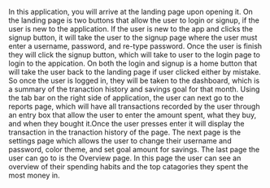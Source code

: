  In this application, you will arrive at the landing page upon opening it. On the landing page is two buttons that allow the user to login or signup, if the user is new 
to the application. If the user is new to the app and clicks the signup button, it will take the user to the signup page where the user must enter a username, password, and 
re-type password. Once the user is finish they will click the signup button, which will take to user to the login page to login to the appication. On both the login and 
signup is a home button that will take the user back to the landing page if user clicked either by mistake. So once the user is logged in, they will be taken to the 
dashboard, which is a summary of the tranaction history and savings goal for that month. Using the tab bar on the right side of application, the user can next go to the 
reports page, which will have all transactions recorded by the user through an entry box that allow the user to enter the amount spent, what they buy, and when they bought 
it.Once the user presses enter it will display the transaction in the tranaction history of the page. The next page is the settings page which allows the user to change 
their username and password, color theme, and set goal amount for savings. The last page the user can go to is the Overview page. In this page the user can see an overview 
of their spending habits and the top catagories they spent the most money in. 
